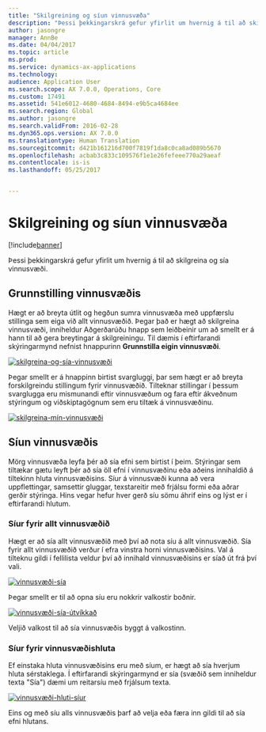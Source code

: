 ```yaml
---
title: "Skilgreining og síun vinnusvæða"
description: "Þessi þekkingarskrá gefur yfirlit um hvernig á til að skilgreina og sía vinnusvæði."
author: jasongre
manager: AnnBe
ms.date: 04/04/2017
ms.topic: article
ms.prod: 
ms.service: dynamics-ax-applications
ms.technology: 
audience: Application User
ms.search.scope: AX 7.0.0, Operations, Core
ms.custom: 17491
ms.assetid: 541e6012-4680-4684-8494-e9b5ca4684ee
ms.search.region: Global
ms.author: jasongre
ms.search.validFrom: 2016-02-28
ms.dyn365.ops.version: AX 7.0.0
ms.translationtype: Human Translation
ms.sourcegitcommit: d421b161216d700f7819f1da8c0ca8ad089b5670
ms.openlocfilehash: acbab3c833c109576f1e1e26fefeee770a29aeaf
ms.contentlocale: is-is
ms.lasthandoff: 05/25/2017


---
```


# <a name="configure-and-filter-workspaces"></a>Skilgreining og síun vinnusvæða

[!include[banner](../includes/banner.md)]


Þessi þekkingarskrá gefur yfirlit um hvernig á til að skilgreina og sía vinnusvæði.

<a name="configuring-a-workspace"></a>Grunnstilling vinnusvæðis
-----------------------

Hægt er að breyta útlit og hegðun sumra vinnusvæða með uppfærslu stillinga sem eiga við allt vinnusvæðið. Þegar það er hægt að skilgreina vinnusvæði, inniheldur Aðgerðarúðu hnapp sem leiðbeinir um að smellt er á hann til að gera breytingar á skilgreiningu. Til dæmis í eftirfarandi skýringarmynd nefnist hnappurinn **Grunnstilla eigin vinnusvæði**. 

[![skilgreina-og-sía-vinnusvæði](./media/configure-and-filter-workspaces.png)](./media/configure-and-filter-workspaces.png)   

Þegar smellt er á hnappinn birtist svargluggi, þar sem hægt er að breyta forskilgreindu stillingum fyrir vinnusvæðið. Tilteknar stillingar í þessum svarglugga eru mismunandi eftir vinnusvæðum og fara eftir ákveðnum stýringum og viðskiptagögnum sem eru tiltæk á vinnusvæðinu. 

[![skilgreina-mín-vinnusvæði](./media/configure-my-workspace.png)](./media/configure-my-workspace.png)

## <a name="filtering-a-workspace"></a>Síun vinnusvæðis
Mörg vinnusvæða leyfa þér að sía efni sem birtist í þeim. Stýringar sem tiltækar gætu leyft þér að sía öll efni í vinnusvæðinu eða aðeins innihaldið á tiltekinn hluta vinnusvæðisins. Síur á vinnusvæði kunna að vera uppflettingar, samsettir gluggar, texstareitir með frjálsu formi eða aðrar gerðir stýringa. Hins vegar hefur hver gerð síu sömu áhrif eins og lýst er í eftirfarandi hlutum.

### <a name="workspace-wide-filters"></a>Síur fyrir allt vinnusvæðið

Hægt er að sía allt vinnusvæðið með því að nota síu á allt vinnusvæðið. Sía fyrir allt vinnusvæðið verður í efra vinstra horni vinnusvæðisins. Val á tilteknu gildi í fellilista veldur því að innihald vinnusvæðisins er síað út frá því vali. 

[![vinnusvæði-sía](./media/workspace-filter.png)](./media/workspace-filter.png) 

Þegar smellt er til að opna síu eru nokkrir valkostir boðnir. 

[![vinnusvæði-sía-útvíkkað](./media/workspace-filter-expanded.png)](./media/workspace-filter-expanded.png) 

Veljið valkost til að sía vinnusvæðis byggt á valkostinn.

### <a name="workspace-section-filters"></a>Síur fyrir vinnusvæðishluta

Ef einstaka hluta vinnusvæðisins eru með síum, er hægt að sía hverjum hluta sérstaklega. Í eftirfarandi skýringarmynd er sía (svæðið sem inniheldur texta "Sía") dæmi um reitarsíu með frjálsum texta. 

[![vinnusvæði-hluti-síur](./media/workspace-section-filters.png)](./media/workspace-section-filters.png) 

Eins og með síu alls vinnusvæðis þarf að velja eða færa inn gildi til að sía efni hlutans.




